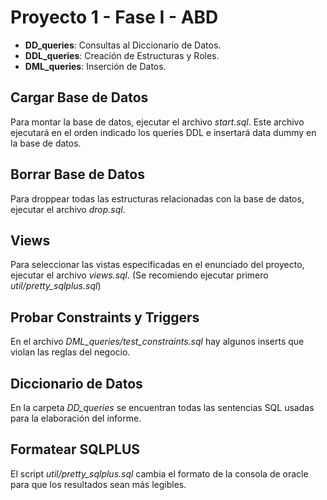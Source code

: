 # Proyecto 1 - Fase I - ABD

* __DD\_queries__: Consultas al Diccionario de Datos. 
* __DDL\_queries__: Creación de Estructuras y Roles.
* __DML\_queries__: Inserción de Datos.

## Cargar Base de Datos
Para montar la base de datos, ejecutar el archivo _start.sql_. Este archivo ejecutará en el orden indicado los queries DDL e insertará data dummy en la base de datos.

## Borrar Base de Datos
Para droppear todas las estructuras relacionadas con la base de datos, ejecutar el archivo _drop.sql_.

## Views
Para seleccionar las vistas especificadas en el enunciado del proyecto, ejecutar el archivo _views.sql_. (Se recomiendo ejecutar primero _util/pretty\_sqlplus.sql_)

## Probar Constraints y Triggers
En el archivo _DML\_queries/test\_constraints.sql_ hay algunos inserts que violan las reglas del negocio.

## Diccionario de Datos
En la carpeta _DD\_queries_ se encuentran todas las sentencias SQL usadas para la elaboración del informe.

## Formatear SQLPLUS
El script _util/pretty\_sqlplus.sql_ cambia el formato de la consola de oracle para que los resultados sean más legibles.
